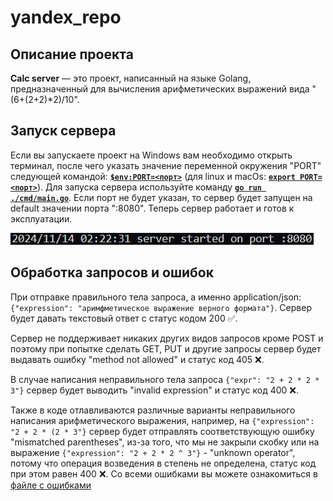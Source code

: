 # yandex_repo

## Описание проекта
<b>Calc server</b> — это проект, написанный на языке Golang, предназначенный для вычисления арифметических выражений вида "(6+(2+2)*2)/10".

## Запуск сервера
Если вы запускаете проект на Windows вам необходимо открыть терминал, после чего указать значение переменной окружения "PORT" следующей командой: <ins><b>`$env:PORT=<порт>`</ins></b> (для linux и macOs: <ins><b>`export PORT=<порт>`</ins></b>). Для запуска сервера используйте команду <ins><b>`go run ./cmd/main.go`</b></ins>. Если порт не будет указан, то сервер будет запущен на default значении порта ":8080". Теперь сервер работает и готов к эксплуатации.

![](docs/start_server.jpg)

## Обработка запросов и ошибок
При отправке правильного тела запроса, а именно application/json: `{"expression": "аримфметическое выражение верного формата"}`. Сервер будет давать текстовый ответ с статус кодом 200 ✅. 

Сервер не поддерживает никаких других видов запросов кроме POST и поэтому при попытке сделать GET, PUT и другие запросы
сервер будет выдавать ошибку "method not allowed" и статус код 405 ❌.

В случае написания неправильного тела запроса `{"expr": "2 + 2 * 2 * 3"}` 
сервер будет выводить "invalid expression" и статус код 400 ❌.

Также в коде отлавливаются различные варианты неправильного написания арифметического выражения, например, на `{"expression": "2 + 2 * (2 * 3"}` сервер будет отправлять соответствующую ошибку "mismatched parentheses", из-за того, что мы не закрыли скобку или на выражение `{"expression": "2 + 2 * 2 ^ 3"}` - "unknown operator", потому что операция возведения в степень не определена, статус код при этом равен 400 ❌. Со всеми ошибками вы можете ознакомиться в [файле с ошибками](pkg/calculation/errors.messages.go)
